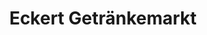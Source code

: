 ---
title: "Eckert Getränkemarkt"
url: /oberharz-am-brocken/eckert-getraenkemarkt/
shop: Getränke
---